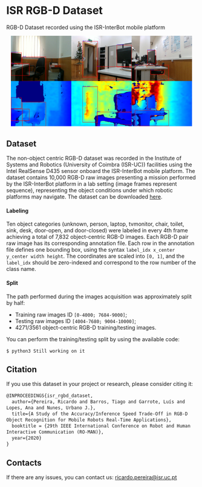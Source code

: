 # ISR RGB-D Dataset
RGB-D Dataset recorded using the ISR-InterBot mobile platform

<p align="center"><img src="assets/isr_dataset_samples.png" width="480"\></p>

## Dataset
The non-object centric RGB-D dataset was recorded in the Institute of Systems and Robotics (University of Coimbra (ISR-UC)) facilities using the Intel RealSense D435 sensor onboard the ISR-InterBot mobile platform. The dataset contains 10,000 RGB-D raw images presenting a mission performed by the ISR-InterBot platform in a lab setting (image frames represent sequence), representing the object conditions under which robotic platforms may navigate. 
The dataset can be downloaded [here](https://universidadedecoimbra154-my.sharepoint.com/:u:/g/personal/uc2013153797_student_uc_pt/ET8G6AsJrqRDkEl1BudtyXgB8XQoBJUrC6HFFoREpZZQwA).

#### Labeling
Ten object categories (unknown, person, laptop, tvmonitor, chair, toilet, sink, desk, door-open, and door-closed) were labeled in every 4th frame achieving a total of 7,832 object-centric RGB-D images.
Each RGB-D pair raw image has its corresponding annotation file. Each row in the annotation file defines one bounding box, using the syntax `label_idx x_center y_center width height`. The coordinates are scaled into `[0, 1]`, and the `label_idx` should be zero-indexed and correspond to the row number of the class name.

#### Split
The path performed during the images acquisition was approximately split by half:

   - Training raw images ID `[0-4000; 7684-9000]`;
   - Testing raw images ID `[4004-7680; 9004-10000]`;
   - 4271/3561 object-centric RGB-D training/testing images.
   
You can perform the training/testing split by using the available code:

    $ python3 Still working on it


## Citation
If you use this dataset in your project or research, please consider citing it:

```
@INPROCEEDINGS{isr_rgbd_dataset,
  author={Pereira, Ricardo and Barros, Tiago and Garrote, Luís and Lopes, Ana and Nunes, Urbano J.},
  title={A Study of the Accuracy/Inference Speed Trade-Off in RGB-D Object Recognition for Mobile Robots Real-Time Applications},
  booktitle = {29th IEEE International Conference on Robot and Human Interactive Communication (RO-MAN)},
  year={2020}
}
```


## Contacts
If there are any issues, you can contact us:
ricardo.pereira@isr.uc.pt

